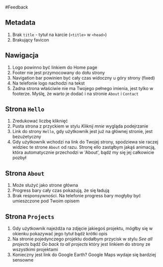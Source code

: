 #Feedback

## Metadata
1. Brak `title` - tytuł na karcie (`<title>` w `<head>`)
2. Brakujący favicon

## Nawigacja
1. Logo powinno być linkiem do Home page
2. Footer nie jest przymocowany do dołu strony
3. Navigation bar powinien być cały czas widoczny u góry strony (fixed)
4. Na telefonie logo nachodzi na tekst
5. Żadna strona właściwie nie ma Twojego pełnego imienia, jest tylko w footerze. Myślę, że warto je dodać i na stronie `About` i `Contact`

## Strona `Hello`
1. Zredukować liczbę kliknięć
2. Pusta strona z przyckiem w stylu _Kliknij mnie_ wygląda podejrzanie
3. Link do strony `Hello`, gdy użytkownik jest już na głównej stronie, jest bezużetyczny
4. Gdy użytkownik wchodzi na link do Twojej strony, spodziewa sie raczej widziec te strone `About` od razu. Stronę ello zastąłbym jakąś animacją, która automatycznie przechodzi w 'About', bądź my się jej całkowicie pozbył

## Strona `About`
1. Może służyć jako strone główna
2. Progress bary cały czas pokazują, że się ładują
3. Brak responsywności. Na telefonie progress bary mogłyby być umieszczone pod Twoim opisem

## Strona `Projects`
1. Gdy użytkownik najeżdża na zdjęcie jakiegoś projektu, mógłby się w okienku pokazywać jego tytuł bądż krótki opis
2. Na stronie pojedynczego projektu dodałbym przycisk w stylu _See all projects_ bądź _Go back to all projects_ który jest linkiem do strony ze wszystkimi projektami
3. Konieczny jest link do Google Earth? Google Maps wydaje się bardziej sensowne
